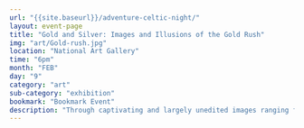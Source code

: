```yaml
---
url: "{{site.baseurl}}/adventure-celtic-night/"
layout: event-page
title: "Gold and Silver: Images and Illusions of the Gold Rush"
img: "art/Gold-rush.jpg"
location: "National Art Gallery"
time: "6pm"
month: "FEB"
day: "9"
category: "art"
sub-category: "exhibition"
bookmark: "Bookmark Event"
description: "Through captivating and largely unedited images ranging from scenes of California’s rivers to the snow-capped peaks of Yukon, this exhibition follows the hopes, dreams and illusions of an entire generation of prospectors who took to the road in search of gold. It also tells the story of two major developments in the history of photography: single images on metal and multiple images on glass and paper."
---
```

